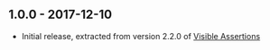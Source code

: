 
## 1.0.0 - 2017-12-10

* Initial release, extracted from version 2.2.0 of [Visible Assertions](https://github.com/rnorth/visible-assertions)

